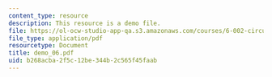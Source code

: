 ```yaml
---
content_type: resource
description: This resource is a demo file.
file: https://ol-ocw-studio-app-qa.s3.amazonaws.com/courses/6-002-circuits-and-electronics-spring-2007/b268acba2f5c12be344b2c565f45faab_demo_06.pdf
file_type: application/pdf
resourcetype: Document
title: demo_06.pdf
uid: b268acba-2f5c-12be-344b-2c565f45faab
---
```

